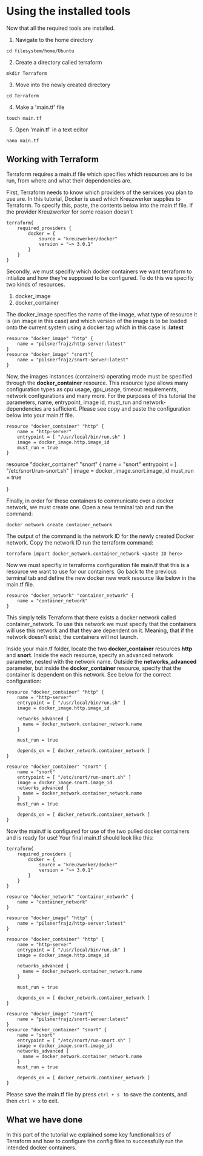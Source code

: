 # Using the installed tools

Now that all the required tools are installed.

1. Navigate to the home directory
```
cd filesystem/home/Ubuntu
```
2. Create a directory called terraform

```
mkdir Terraform
```
3. Move into the newly created directory
```
cd Terraform
```
4. Make a 'main.tf' file
```
touch main.tf
```
5. Open 'main.tf' in a text editor
```
nano main.tf
```
## Working with Terraform

Terraform requires a main.tf file which specifies which resources are to be run, from where and what their dependencies are. 

First, Terraform needs to know which providers of the services you plan to use are. In this tutorial, Docker is used which Kreuzwerker supplies to Terraform. To specify this, paste, the contents below into the main.tf file. If the provider Kreuzwerker for some reason doesn't 


```
terraform{
	required_providers {
		docker = {
			source = "kreuzwerker/docker"
			version = "~> 3.0.1"	
		}
	}
}
```

Secondly, we must specifiy which docker containers we want terraform to intialize and how they're supposed to be configured. To do this we specifiy two kinds of resources. 
1. docker_image
2. docker_container

The docker_image specifies the name of the image, what type of resource it is (an image in this case) and which version of the image is to be loaded onto the current system using a docker tag which in this case is __:latest__

```
resource "docker_image" "http" {
	name = "pilsnerfrajz/http-server:latest"
}
resource "docker_image" "snort"{
	name = "pilsnerfrajz/snort-server:latest"
}
```

Now, the images instances (containers) operating mode must be specified through the __docker_container__ resource. This resource type allows many configuration types as cpu usage, gpu_usage, timeout requirements, network configurations and many more. For the purposes of this tutorial the parameters, name, entrypoint, image id, must_run and network-dependencies are sufficient. Please see copy and paste the configuration below into your main.tf file.
```
resource "docker_container" "http" {
	name = "http-server"
	entrypoint = [ "/usr/local/bin/run.sh" ]
	image = docker_image.http.image_id
	must_run = true
}
```
resource "docker_container" "snort" {
	name = "snort"
	entrypoint = [ "/etc/snort/run-snort.sh" ]
	image = docker_image.snort.image_id
	must_run = true
	
}

Finally, in order for these containers to communicate over a docker network, we must create one. Open a new terminal tab and run the command:
```
docker network create container_network
```

The output of the command is the network ID for the newly created Docker network. Copy the network ID run the terraform command:

```
terraform import docker_network.container_network <paste ID here>
```

Now we must specifiy in terraforms configuration file main.tf that this is a resource we want to use for our containers. Go back to the previous terminal tab and define the new docker new work resource like below in the main.tf file. 
```
resource "docker_network" "container_network" {
	name = "container_network"
}
```

This simply tells Terraform that there exists a docker network called container_network. To use this network we must specify that the containers will use this network and that they are dependent on it. Meaning, that if the network doesn't exist, the containers will not launch.

Inside your main.tf folder, locate the two __docker_container__ resources __http__ and __snort__. Inside the each resource, specify an advanced network parameter, nested with the network name. Outside the __networks_advanced__ parameter, but inside the __docker_container__ resource, specify that the container is dependent on this network. See below for the correct configuration:

```
resource "docker_container" "http" {
	name = "http-server"
	entrypoint = [ "/usr/local/bin/run.sh" ]
	image = docker_image.http.image_id

	networks_advanced {
	  name = docker_network.container_network.name
	}

	must_run = true

	depends_on = [ docker_network.container_network ]
}

resource "docker_container" "snort" {
	name = "snort"
	entrypoint = [ "/etc/snort/run-snort.sh" ]
	image = docker_image.snort.image_id
	networks_advanced {
	  name = docker_network.container_network.name
	}
	must_run = true
	
	depends_on = [ docker_network.container_network ]
}

```

Now the main.tf is configured for use of the two pulled docker containers and is ready for use! Your final main.tf should look like this:

```
terraform{
	required_providers {
		docker = {
			source = "kreuzwerker/docker"
			version = "~> 3.0.1"	
		}
	}
}

resource "docker_network" "container_network" {
	name = "container_network"
}

resource "docker_image" "http" {
	name = "pilsnerfrajz/http-server:latest"
}

resource "docker_container" "http" {
	name = "http-server"
	entrypoint = [ "/usr/local/bin/run.sh" ]
	image = docker_image.http.image_id

	networks_advanced {
	  name = docker_network.container_network.name
	}

	must_run = true

	depends_on = [ docker_network.container_network ]
}

resource "docker_image" "snort"{
	name = "pilsnerfrajz/snort-server:latest"
}
resource "docker_container" "snort" {
	name = "snort"
	entrypoint = [ "/etc/snort/run-snort.sh" ]
	image = docker_image.snort.image_id
	networks_advanced {
	  name = docker_network.container_network.name
	}
	must_run = true
	
	depends_on = [ docker_network.container_network ]
}
```
Please save the main.tf file by press `ctrl + s ` to save the contents, and then `ctrl + x` to exit.
## What we have done

In this part of the tutorial we explained some key functionalities of Terraform and how to configure the config files to successfully run the intended docker containers.
